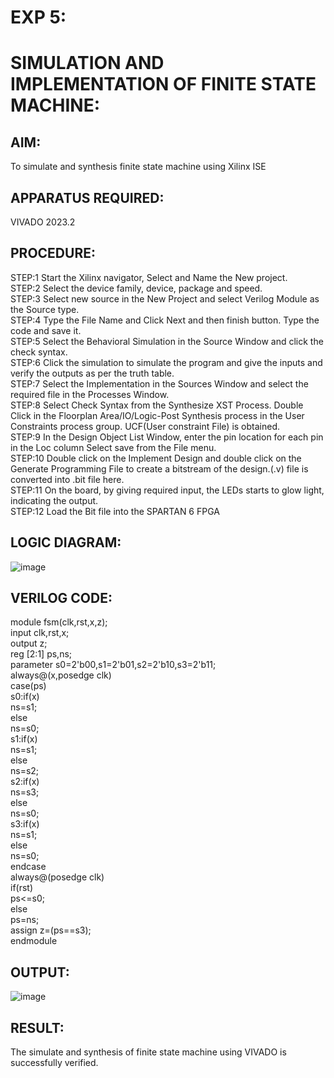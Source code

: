 # EXP 5:
 
# SIMULATION AND IMPLEMENTATION OF FINITE STATE MACHINE:

## AIM:

To simulate and synthesis finite state machine using Xilinx ISE

## APPARATUS REQUIRED: 

VIVADO 2023.2

## PROCEDURE:

STEP:1 Start the Xilinx navigator, Select and Name the New project.<br>
STEP:2 Select the device family, device, package and speed.<br>
STEP:3 Select new source in the New Project and select Verilog Module as the Source
type.<br>
STEP:4 Type the File Name and Click Next and then finish button. Type the code and
save it.<br>
STEP:5 Select the Behavioral Simulation in the Source Window and click the check
syntax.<br>
STEP:6 Click the simulation to simulate the program and give the inputs and verify the
outputs as per the truth table.<br>
STEP:7 Select the Implementation in the Sources Window and select the required file in
the Processes Window.<br>
STEP:8 Select Check Syntax from the Synthesize XST Process. Double Click in the
Floorplan Area/IO/Logic-Post Synthesis process in the User Constraints process group.
UCF(User constraint File) is obtained.<br>
STEP:9 In the Design Object List Window, enter the pin location for each pin in the Loc
column Select save from the File menu.<br>
STEP:10 Double click on the Implement Design and double click on the Generate
Programming File to create a bitstream of the design.(.v) file is converted into .bit file
here.<br>
STEP:11 On the board, by giving required input, the LEDs starts to glow light,
indicating the output.<br>
STEP:12 Load the Bit file into the SPARTAN 6 FPGA

## LOGIC DIAGRAM:

![image](https://github.com/Gokulnaath03/vlsi-exp-5/assets/167178811/b7e67a7b-fa02-4915-9ffe-64b08d251776)


## VERILOG CODE:

module fsm(clk,rst,x,z);<br>
input clk,rst,x;<br>
output z;<br>
reg [2:1] ps,ns;<br>
parameter s0=2'b00,s1=2'b01,s2=2'b10,s3=2'b11;<br>
always@(x,posedge clk)<br>
case(ps)<br>
s0:if(x)<br>
ns=s1;<br>
else<br>
ns=s0;<br>
s1:if(x)<br>
ns=s1;<br>
else<br>
ns=s2;<br>
s2:if(x)<br>
ns=s3;<br>
else<br>
ns=s0;<br>
s3:if(x)<br>
ns=s1;<br>
else<br>
ns=s0;<br>
endcase<br>
always@(posedge clk)<br>
if(rst)<br>
ps<=s0;<br>
else<br>
ps=ns;<br>
assign z=(ps==s3);<br>
endmodule

## OUTPUT:

![image](https://github.com/Gokulnaath03/vlsi-exp-5/assets/167178811/d31de15f-0123-4535-b2cc-7b5ed99e38fc)

## RESULT:

The simulate and synthesis of finite state machine using VIVADO is successfully
verified.


